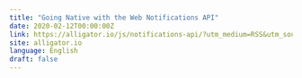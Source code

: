 ```yaml
---
title: "Going Native with the Web Notifications API"
date: 2020-02-12T00:00:00Z
link: https://alligator.io/js/notifications-api/?utm_medium=RSS&utm_source=news.12bit.vn
site: alligator.io
language: English
draft: false
---
```

